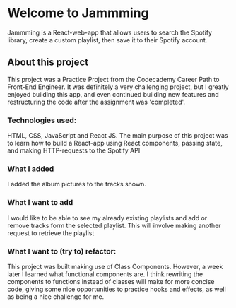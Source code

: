 # Welcome to Jammming

Jammming is a React-web-app that allows users to search the Spotify library, create a custom playlist, then save it to their Spotify account.

## About this project

This project was a Practice Project from the Codecademy Career Path to Front-End Engineer. It was definitely a very challenging project, but I greatly enjoyed building this app, and even continued building new features and restructuring the code after the assignment was 'completed'.

### Technologies used:

HTML, CSS, JavaScript and React JS. 
The main purpose of this project was to learn how to build a React-app using React components, passing state, and making HTTP-requests to the Spotify API

### What I added

I added the album pictures to the tracks shown.

### What I want to add

I would like to be able to see my already existing playlists and add or remove tracks form the selected playlist. This will involve making another request to retrieve the playlist

### What I want to (try to) refactor:

This project was built making use of Class Components. However, a week later I learned what functional components are. I think rewriting the components to functions instead of classes will make for more concise code, giving some nice opportunities to practice hooks and effects, as well as being a nice challenge for me.


